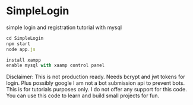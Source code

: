 # SimpleLogin
simple login and registration tutorial with mysql


```js
cd SimpleLogin
npm start
node app.js

install xampp
enable mysql with xaamp control panel
````

Disclaimer:
This is not production ready. Needs bcrypt and jwt tokens for login. Plus possibly google I am not a bot submission api to prevent bots. This is for tutorials purposes only. I do not offer any support for this code. You can use this code to learn and build small projects for fun. 
